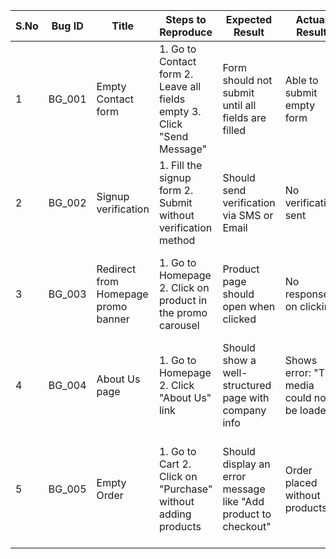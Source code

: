 | S.No | Bug ID | Title                               | Steps to Reproduce                                                       | Expected Result                                                | Actual Result                                | Severity | Priority | Status | Comments                                                                  |
| ---- | ------ | ----------------------------------- | ------------------------------------------------------------------------ | -------------------------------------------------------------- | -------------------------------------------- | -------- | -------- | ------ | ------------------------------------------------------------------------- |
| 1    | BG_001 | Empty Contact form                  | 1\. Go to Contact form 2. Leave all fields empty 3. Click "Send Message" | Form should not submit until all fields are filled             | Able to submit empty form                    | Low      | Medium   | Active | This should be a validation error                                         |
| 2    | BG_002 | Signup verification                 | 1\. Fill the signup form 2. Submit without verification method           | Should send verification via SMS or Email                      | No verification sent                         | High     | High     | Active | Critical for user registration; needs fixing immediately                  |
| 3    | BG_003 | Redirect from Homepage promo banner | 1\. Go to Homepage 2. Click on product in the promo carousel             | Product page should open when clicked                          | No response on clicking                      | Low      | Medium   | Active | Promo carousel links should be functional to enhance UX                   |
| 4    | BG_004 | About Us page                       | 1\. Go to Homepage 2. Click "About Us" link                              | Should show a well-structured page with company info           | Shows error: "The media could not be loaded" | Medium   | High     | Active | Needs proper content and error-free media display                         |
| 5    | BG_005 | Empty Order                         | 1\. Go to Cart 2. Click on "Purchase" without adding products            | Should display an error message like "Add product to checkout" | Order placed without products                | High     | High     | Active | Must prevent purchase with an empty cart and display proper error message |